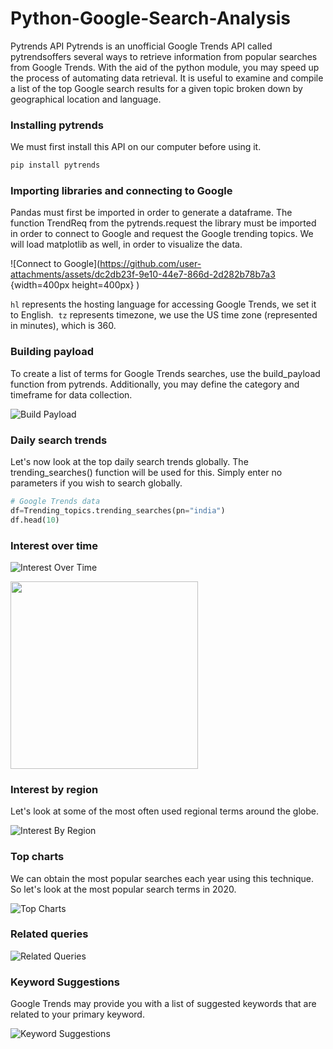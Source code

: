 # Python-Google-Search-Analysis

Pytrends API
Pytrends is an unofficial Google Trends API called pytrendsoffers several ways to retrieve information from popular searches from Google Trends. With the aid of the python module, you may speed up the process of automating data retrieval. It is useful to examine and compile a list of the top Google search results for a given topic broken down by geographical location and language.

### Installing pytrends

We must first install this API on our computer before using it.

```python
pip install pytrends
```
### Importing libraries and connecting to Google

Pandas must first be imported in order to generate a dataframe. The function TrendReq from the pytrends.request the library must be imported in order to connect to Google and request the Google trending topics. We will load matplotlib as well, in order to visualize the data.

![Connect to Google](https://github.com/user-attachments/assets/dc2db23f-9e10-44e7-866d-2d282b78b7a3 {width=400px height=400px} )

`hl` represents the hosting language for accessing Google Trends, we set it to English. 
`tz` represents timezone, we use the US time zone (represented in minutes), which is 360.


### Building payload

To create a list of terms for Google Trends searches, use the build_payload function from pytrends. Additionally, you may define the category and timeframe for data collection.

![Build Payload](https://github.com/user-attachments/assets/a415ce9e-5f7b-4f7a-b03f-176edcb938a0)

### Daily search trends

Let's now look at the top daily search trends globally. The trending_searches() function will be used for this. Simply enter no parameters if you wish to search globally.

```python
# Google Trends data
df=Trending_topics.trending_searches(pn="india")
df.head(10)
```

### Interest over time

![Interest Over Time](https://github.com/user-attachments/assets/328cd286-deee-4ea7-bb3e-63033f4ef8ce)


<img src="C:/Users/ADMIN/Downloads/Google Search analysis/Interest Over Time.png" width="300">

### Interest by region

Let's look at some of the most often used regional terms around the globe.

![Interest By Region](https://github.com/user-attachments/assets/d4fad8b2-bf12-43fb-a739-ccab24f357d0)

### Top charts

We can obtain the most popular searches each year using this technique. So let's look at the most popular search terms in 2020.

![Top Charts](https://github.com/user-attachments/assets/95c3d6c5-f229-4630-84bc-e499e0cd4f80)

### Related queries

![Related Queries](https://github.com/user-attachments/assets/64d847c7-e74a-4927-b9d0-d282a2ac75fe)

### Keyword Suggestions

Google Trends may provide you with a list of suggested keywords that are related to your primary keyword.

![Keyword Suggestions](https://github.com/user-attachments/assets/ed2aeb07-dec6-4378-8b31-ee552a3f561f)







